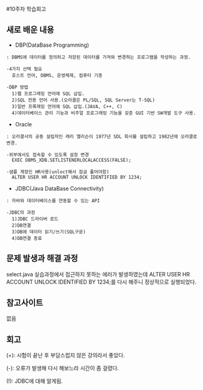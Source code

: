 #10주차 학습회고

새로 배운 내용
-------------

* DBP(DataBase Programming)
```
: DBMS에 데이터를 정의하고 저장된 데이터를 가져와 변경하는 프로그램을 작성하는 과정.

-4가지 선택 필요
  호스트 언어, DBMS, 운영체제, 컴퓨터 기종
  
-DBP 방법
  1)웹 프로그래밍 언어에 SQL 삽입.
  2)SQL 전용 언어 사용.(오라클은 PL/SQL, SQL Server는 T-SQL)
  3)일반 프록래밍 언어에 SQL 삽입.(JAVA, C++, C)
  4)데이터베이스 관리 기능과 비주얼 프로그래밍 기능을 갖춘 GUI 기반 SW개발 도구 사용.
```

* Oracle
```
: 오라클사의 공동 설립자인 래리 앨리슨이 1977년 SDL 회사를 설립하고 1982년에 오라클로 변경.

-외부에서도 접속할 수 있도록 설정 변경
  EXEC DBMS_XDB.SETLISTENERLOCALACCESS(FALSE);
  
-샘플 계정인 HR사용(unloct해서 잠금 풀어야함)
  ALTER USER HR ACCOUNT UNLOCK IDENTIFIED BY 1234;
```

* JDBC(Java DataBase Connectivity)
```
: 자바와 데이터베이스를 연동할 수 있는 API

-JDBC의 과정
  1)JDBC 드라이버 로드
  2)DB연결
  3)DB에 데이터 읽기/쓰기(SQL구문)
  4)DB연결 종료
```


문제 발생과 해결 과정
-------------
select.java 실습과정에서 접근하지 못하는 에러가 발생하였는데 ALTER USER HR ACCOUNT UNLOCK IDENTIFIED BY 1234;를 다시 해주니 정상적으로 실행되었다.

참고사이트
----------
없음

회고
------
(+): 시험이 끝난 후 부담스럽지 않은 강의라서 좋았다.

(-): 오류가 발생해 다시 해보느라 시간이 좀 걸렸다.

(!): JDBC에 대해 알게됨.

